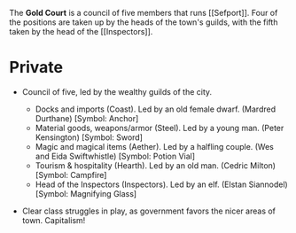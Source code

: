 The **Gold Court** is a council of five members that runs [[Sefport]]. Four of the positions are taken up by the heads of the town's guilds, with the fifth taken by the head of the [[Inspectors]].

# Private
- Council of five, led by the wealthy guilds of the city.
    
    - Docks and imports (Coast). Led by an old female dwarf. (Mardred Durthane) [Symbol: Anchor]
    - Material goods, weapons/armor (Steel). Led by a young man. (Peter Kensington) [Symbol: Sword]
    - Magic and magical items (Aether). Led by a halfling couple. (Wes and Eida Swiftwhistle) [Symbol: Potion Vial]
    - Tourism & hospitality (Hearth). Led by an old man. (Cedric Milton) [Symbol: Campfire]
    - Head of the Inspectors (Inspectors). Led by an elf. (Elstan Siannodel) [Symbol: Magnifying Glass]
- Clear class struggles in play, as government favors the nicer areas of town. Capitalism!